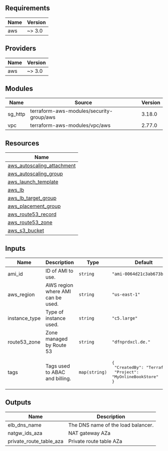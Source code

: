 ## Requirements

| Name | Version |
|------|---------|
| aws | ~> 3.0 |

## Providers

| Name | Version |
|------|---------|
| aws | ~> 3.0 |

## Modules

| Name | Source | Version |
|------|--------|---------|
| sg_http | terraform-aws-modules/security-group/aws | 3.18.0 |
| vpc | terraform-aws-modules/vpc/aws | 2.77.0 |

## Resources

| Name |
|------|
| [aws_autoscaling_attachment](https://registry.terraform.io/providers/hashicorp/aws/latest/docs/resources/autoscaling_attachment) |
| [aws_autoscaling_group](https://registry.terraform.io/providers/hashicorp/aws/latest/docs/resources/autoscaling_group) |
| [aws_launch_template](https://registry.terraform.io/providers/hashicorp/aws/latest/docs/resources/launch_template) |
| [aws_lb](https://registry.terraform.io/providers/hashicorp/aws/latest/docs/resources/lb) |
| [aws_lb_target_group](https://registry.terraform.io/providers/hashicorp/aws/latest/docs/resources/lb_target_group) |
| [aws_placement_group](https://registry.terraform.io/providers/hashicorp/aws/latest/docs/resources/placement_group) |
| [aws_route53_record](https://registry.terraform.io/providers/hashicorp/aws/latest/docs/resources/route53_record) |
| [aws_route53_zone](https://registry.terraform.io/providers/hashicorp/aws/latest/docs/data-sources/route53_zone) |
| [aws_s3_bucket](https://registry.terraform.io/providers/hashicorp/aws/latest/docs/resources/s3_bucket) |

## Inputs

| Name | Description | Type | Default | Required |
|------|-------------|------|---------|:--------:|
| ami\_id | ID of AMI to use. | `string` | `"ami-0064d21c3ab673bf8"` | no |
| aws\_region | AWS region where AMI can be used. | `string` | `"us-east-1"` | no |
| instance\_type | Type of instance used. | `string` | `"c5.large"` | no |
| route53\_zone | Zone managed by Route 53 | `string` | `"dfnprdxcl.de."` | no |
| tags | Tags used to ABAC and billing. | `map(string)` | <pre>{<br>  "CreatedBy": "Terraform",<br>  "Project": "MyOnlineBookStore"<br>}</pre> | no |

## Outputs

| Name | Description |
|------|-------------|
| elb\_dns\_name | The DNS name of the load balancer. |
| natgw\_ids\_aza | NAT gateway AZa |
| private\_route\_table\_aza | Private route table AZa |
